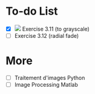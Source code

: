 # To-do List
- [x] ![](https://img.shields.io/badge/status-completed-brightgreen) Exercise 3.11 (to grayscale)
- [ ] Exercise 3.12 (radial fade)

# More
- [ ] Traitement d'images Python
- [ ] Image Processing Matlab
